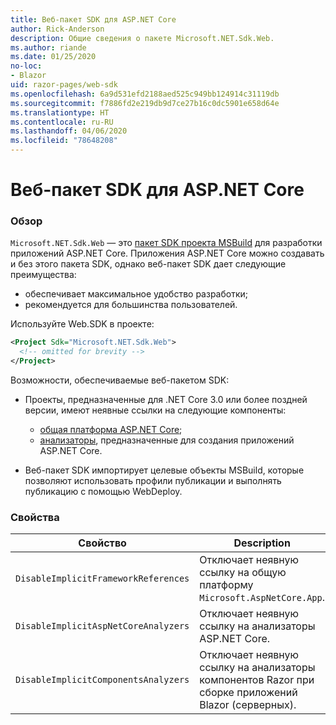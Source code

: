 ```yaml
---
title: Веб-пакет SDK для ASP.NET Core
author: Rick-Anderson
description: Общие сведения о пакете Microsoft.NET.Sdk.Web.
ms.author: riande
ms.date: 01/25/2020
no-loc:
- Blazor
uid: razor-pages/web-sdk
ms.openlocfilehash: 6a9d531efd2188aed525c949bb124914c31119db
ms.sourcegitcommit: f7886fd2e219db9d7ce27b16c0dc5901e658d64e
ms.translationtype: HT
ms.contentlocale: ru-RU
ms.lasthandoff: 04/06/2020
ms.locfileid: "78648208"
---
```

# <a name="aspnet-core-web-sdk"></a>Веб-пакет SDK для ASP.NET Core

### <a name="overview"></a>Обзор

`Microsoft.NET.Sdk.Web` — это [пакет SDK проекта MSBuild](https://docs.microsoft.com/visualstudio/msbuild/how-to-use-project-sdk) для разработки приложений ASP.NET Core. Приложения ASP.NET Core можно создавать и без этого пакета SDK, однако веб-пакет SDK дает следующие преимущества:

* обеспечивает максимальное удобство разработки;
* рекомендуется для большинства пользователей.

Используйте Web.SDK в проекте:

  ```xml
  <Project Sdk="Microsoft.NET.Sdk.Web">
    <!-- omitted for brevity -->
  </Project>
  ```

Возможности, обеспечиваемые веб-пакетом SDK:

* Проекты, предназначенные для .NET Core 3.0 или более поздней версии, имеют неявные ссылки на следующие компоненты:

  * [общая платформа ASP.NET Core](xref:fundamentals/metapackage-app);
  * [анализаторы](/visualstudio/extensibility/getting-started-with-roslyn-analyzers), предназначенные для создания приложений ASP.NET Core.
* Веб-пакет SDK импортирует целевые объекты MSBuild, которые позволяют использовать профили публикации и выполнять публикацию с помощью WebDeploy.

### <a name="properties"></a>Свойства

| Свойство | Description |
| -------- | ----------- |
| `DisableImplicitFrameworkReferences` | Отключает неявную ссылку на общую платформу `Microsoft.AspNetCore.App`. |
| `DisableImplicitAspNetCoreAnalyzers` | Отключает неявную ссылку на анализаторы ASP.NET Core. |
| `DisableImplicitComponentsAnalyzers` | Отключает неявную ссылку на анализаторы компонентов Razor при сборке приложений Blazor (серверных). |

